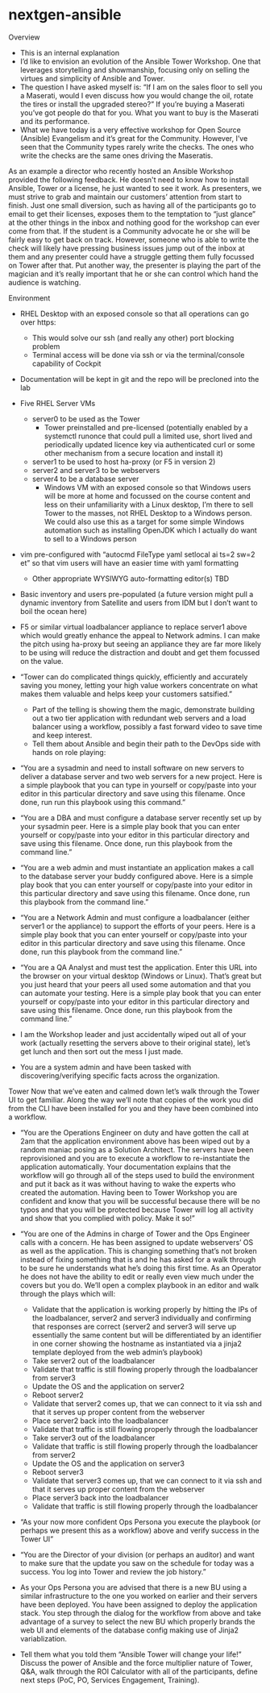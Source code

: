 # nextgen-ansible
Overview
- This is an internal explanation
- I’d like to envision an evolution of the Ansible Tower Workshop. One that leverages storytelling and showmanship, focusing only on selling the virtues and simplicity of Ansible and Tower. 
 - The question I have asked myself is: “If I am on the sales floor to sell you a Maserati, would I even discuss how you would change the oil, rotate the tires or install the upgraded stereo?” If you’re buying a Maserati you’ve got people do that for you. What you want to buy is the Maserati and its performance.  
 - What we have today is a very effective workshop for Open Source (Ansible) Evangelism and it’s great for the Community. However, I’ve seen that the Community types rarely write the checks. The ones who write the checks are the same ones driving the Maseratis.

As an example a director who recently hosted an Ansible Workshop provided the following feedback. He doesn't need to know how to install Ansible, Tower or a license, he just wanted to see it work. As presenters, we must strive to grab and maintain our customers’ attention from start to finish. Just one small diversion, such as having all of the participants go to email to get their licenses, exposes them to the temptation to “just glance” at the other things in the inbox and nothing good for the workshop can ever come from that. If the student is a Community advocate he or she will be fairly easy to get back on track. However, someone who is able to write the check will likely have pressing business issues jump out of the inbox at them and any presenter could have a struggle getting them fully focussed on Tower after that. Put another way, the presenter is playing the part of the magician and it’s really important that he or she can control which hand the audience is watching.
 
Environment
- RHEL Desktop with an exposed console so that all operations can go over https:
  - This would solve our ssh (and really any other) port blocking problem
  - Terminal access will be done via ssh or via the terminal/console capability of Cockpit
- Documentation will be kept in git and the repo will be precloned into the lab
- Five RHEL Server VMs
  - server0 to be used as the Tower
	- Tower preinstalled and pre-licensed (potentially enabled by a systemctl runonce that could pull a limited use, short lived and periodically updated licence key via authenticated curl or some other mechanism from a secure location and install it)
  - server1 to be used to host ha-proxy (or F5 in version 2)
  - server2 and server3 to be webservers
  - server4 to be a database server
	- Windows VM with an exposed console so that Windows users will be more at home and focussed on the course content and less on their unfamiliarity with a Linux desktop, I’m there to sell Tower to the masses, not RHEL Desktop to a Windows person. We could also use this as a target for some simple Windows automation such as installing OpenJDK which I actually do want to sell to a Windows person
- vim pre-configured with “autocmd FileType yaml setlocal ai ts=2 sw=2 et” so that vim users will have an easier time with yaml formatting 
	- Other appropriate WYSIWYG auto-formatting editor(s) TBD
- Basic inventory and users pre-populated (a future version might pull a dynamic inventory from Satellite and users from IDM but I don’t want to boil the ocean here)
- F5 or similar virtual loadbalancer appliance to replace server1 above which would greatly enhance the appeal to Network admins. I can make the pitch using ha-proxy but seeing an appliance they are far more likely to be using will reduce the distraction and doubt and get them focussed on the value.

- “Tower can do complicated things quickly, efficiently and accurately saving you money, letting your high value workers concentrate on what makes them valuable and helps keep your customers satsified.”
  - Part of the telling is showing them the magic, demonstrate building out a two tier application with redundant web servers and a load balancer using a workflow, possibly a fast forward video to save time and keep interest.
  - Tell them about Ansible and begin their path to the DevOps side with hands on role playing:
  
- “You are a sysadmin and need to install software on new servers to deliver a database server and two web servers for a new project. Here is a simple playbook that you can type in yourself or copy/paste into your editor in this particular directory and save using this filename. Once done, run run this playbook using this command.”

- “You are a DBA and must configure a database server recently set up by your sysadmin peer. Here is a simple play book that you can enter yourself or copy/paste into your editor in this particular directory and save using this filename. Once done, run this playbook from the command line.”

- “You are a web admin and must instantiate an application makes a call to the database server your buddy configured above. Here is a simple play book that you can enter yourself or copy/paste into your editor in this particular directory and save using this filename. Once done, run this playbook from the command line.”

- “You are a Network Admin and must configure a loadbalancer (either server1 or the appliance) to support the efforts of your peers. Here is a simple play book that you can enter yourself or copy/paste into your editor in this particular directory and save using this filename. Once done, run this playbook from the command line.”

- “You are a QA Analyst and must test the application. Enter this URL into the browser on your virtual desktop (Windows or Linux). That’s great but you just heard that your peers all used some automation and that you can automate your testing. Here is a simple play book that you can enter yourself or copy/paste into your editor in this particular directory and save using this filename. Once done, run this playbook from the command line.”

- I am the Workshop leader and just accidentally wiped out all of your work (actually resetting the servers above to their original state), let’s get lunch and then sort out the mess I just made.

- You are a system admin and have been tasked with discovering/verifying specific facts across the organization.

Tower
Now that we’ve eaten and calmed down let’s walk through the Tower UI to get familiar. Along the way we’ll note that copies of the work you did from the CLI have been installed for you and they have been combined into a workflow.

- “You are the Operations Engineer on duty and have gotten the call at 2am that the application environment above has been wiped out by a random maniac posing as a Solution Architect. The servers have been reprovisioned and you are to execute a workflow to re-instantiate the application automatically. Your documentation explains that the workflow will go through all of the steps used to build the environment and put it back as it was without having to wake the experts who created the automation. Having been to Tower Workshop you are confident and know that you will be successful because there will be no typos and that you will be protected because Tower will log all activity and show that you complied with policy. Make it so!”

- “You are one of the Admins in charge of Tower and the Ops Engineer calls with a concern.  He has been assigned to update webservers’ OS as well as the application. This is changing something that’s not broken instead of fixing something that is and he has asked for a walk through to be sure he understands what he’s doing this first time. As an Operator he does not have the ability to edit or really even view much under the covers but you do. We’ll open a complex playbook in an editor and walk through the plays which will:
	- Validate that the application is working properly by hitting the IPs of the loadbalancer, server2 and server3 individually and confirming that responses are correct (server2 and server3 will serve up essentially the same content but will be differentiated by an identifier in one corner showing the hostname as instantiated via a jinja2 template deployed from the web admin’s playbook)
	- Take server2 out of the loadbalancer 
	- Validate that traffic is still flowing properly through the loadbalancer from server3
	- Update the OS and the application on server2
	- Reboot server2
	- Validate that server2 comes up, that we can connect to it via ssh and that it serves up proper content from the webserver
	- Place server2 back into the loadbalancer
	- Validate that traffic is still flowing properly through the loadbalancer
	- Take server3 out of the loadbalancer
	- Validate that traffic is still flowing properly through the loadbalancer from server2
	- Update the OS and the application on server3
	- Reboot server3
	- Validate that server3 comes up, that we can connect to it via ssh and that it serves up proper content from the webserver
	- Place server3 back into the loadbalancer
	- Validate that traffic is still flowing properly through the loadbalancer

- “As your now more confident Ops Persona you execute the playbook (or perhaps we present this as a workflow) above and verify success in the Tower UI”

- “You are the Director of your division (or perhaps an auditor) and want to make sure that the update you saw on the schedule for today was a success. You log into Tower and review the job history.”

- As your Ops Persona you are advised that there is a new BU using a similar infrastructure to the one you worked on earlier and their servers have been deployed. You have been assigned to deploy the application stack. You step through the dialog for the workflow from above and take advantage of a survey to select the new BU which properly brands the web UI and elements of the database config making use of Jinja2 variablization.

- Tell them what you told them “Ansible Tower will change your life!” Discuss the power of Ansible and the force multiplier nature of Tower, Q&A, walk through the ROI Calculator with all of the participants, define next steps (PoC, PO, Services Engagement, Training).
